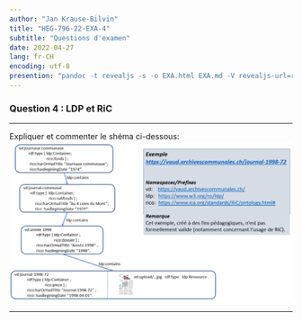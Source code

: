 ```yaml
---
author: "Jan Krause-Bilvin"
title: "HEG-796-22-EXA-4"
subtitle: "Questions d'examen"
date: 2022-04-27
lang: fr-CH
encoding: utf-8
presention: "pandoc -t revealjs -s -o EXA.html EXA.md -V revealjs-url=reveal.js -V theme=white --katex; pandoc -t html5 -o 030-tp.pdf 030-tp.md"
---
```


### Question 4 : LDP et RiC

---

Expliquer et commenter le shéma ci-dessous:
![](../media/LDP-archival-fonds/010exemple1.png)

---
